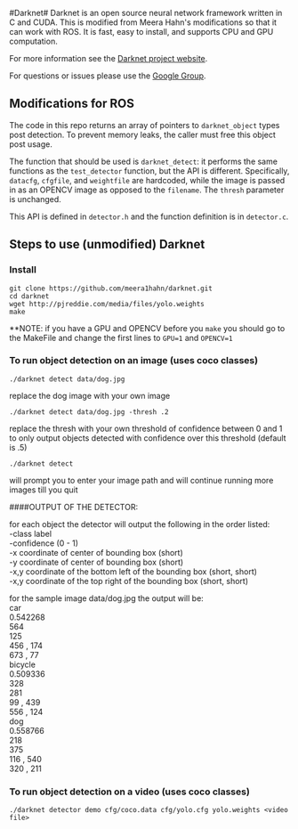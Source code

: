 #Darknet#
Darknet is an open source neural network framework written in C and CUDA. This is modified from Meera Hahn's modifications so that it can work with ROS. It is fast, easy to install, and supports CPU and GPU computation.

For more information see the [Darknet project website](http://pjreddie.com/darknet).

For questions or issues please use the [Google Group](https://groups.google.com/forum/#!forum/darknet).

## Modifications for ROS

The code in this repo returns an array of pointers to `darknet_object` types post detection. To prevent memory leaks, the caller must free this object post usage.

The function that should be used is `darknet_detect`: it performs the same functions as the `test_detector` function, but the API is different. Specifically, `datacfg`, `cfgfile`, and `weightfile` are hardcoded, while the image is passed in as an OPENCV image as opposed to the `filename`. The `thresh` parameter is unchanged.

This API is defined in `detector.h` and the function definition is in `detector.c`.

## Steps to use (unmodified) Darknet

### Install
```
git clone https://github.com/meera1hahn/darknet.git
cd darknet
wget http://pjreddie.com/media/files/yolo.weights
make
```


**NOTE: if you have a GPU and OPENCV before you `make` you should go to the MakeFile and change the first lines to 
`GPU=1` and `OPENCV=1`

### To run object detection on an image (uses coco classes)
`./darknet detect data/dog.jpg`

replace the dog image with your own image

`./darknet detect data/dog.jpg -thresh .2`

replace the thresh with your own threshold of confidence between 0 and 1 to only output objects detected with confidence over this threshold (default is .5)

`./darknet detect`

will prompt you to enter your image path and will continue running more images till you quit


####OUTPUT OF THE DETECTOR:

for each object the detector will output the following in the order listed:  
-class label   
-confidence (0 - 1)   
-x coordinate of center of bounding box (short)  
-y coordinate of center of bounding box (short)  
-x,y coordinate of the bottom left of the bounding box (short, short)  
-x,y coordinate of the top right of the bounding box (short, short)  



for the sample image data/dog.jpg the output will be:  
car  
0.542268  
564  
125  
456 , 174  
673 , 77  
bicycle  
0.509336  
328  
281  
99 , 439  
556 , 124  
dog    
0.558766  
218  
375  
116 , 540  
320 , 211  




### To run object detection on a video (uses coco classes)
`./darknet detector demo cfg/coco.data cfg/yolo.cfg yolo.weights <video file>`


